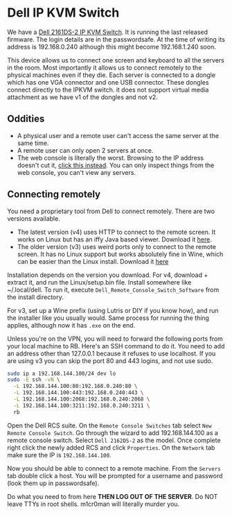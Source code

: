 # Dell IP KVM Switch

We have a [Dell 2161DS-2 IP KVM Switch](http://downloads.dell.com/published/pages/poweredge-2161ds.html).
It is running the last released firmware. The login details are in the passwordsafe.
At the time of writing its address is 192.168.0.240 although this might become 192.168.1.240 soon.

This device allows us to connect one screen and keyboard to all the servers in the room.
Most importantly it allows us to connect remotely to the physical machines even if they die.
Each server is connected to a dongle which has one VGA connector and one USB connector.
These dongles connect directly to the IPKVM switch. it does not support virtual media attachment
as we have v1 of the dongles and not v2.

## Oddities

- A physical user and a remote user can't access the same server at the same time.
- A remote user can only open 2 servers at once.
- The web console is literally the worst. Browsing to the IP address doesn't cut it, [click this instead](https://192.168.0.240/home.asp).
  You can only inspect things from the web console, you can't view any servers.

## Connecting remotely

You need a proprietary tool from Dell to connect remotely. There are two versions available.

- The latest version (v4) uses HTTP to connect to the remote screen. It works on Linux but has an iffy
  Java based viewer. Download it [here](http://downloads.dell.com/RACK%20SOLUTIONS/DELL_MULTI-DEVICE_A02_R270943.exe).
- The older version (v3) uses weird ports only to connect to the remote screen. It has no Linux support
  but works absolutely fine in Wine, which can be easier than the Linux install. Download it [here](http://downloads.dell.com/RACK%20SOLUTIONS/R132099.EXE)

Installation depends on the version you download. For v4, download + extract it, and
run the Linux/setup.bin file. Install somewhere like ~/.local/dell. To run it,
execute `Dell_Remote_Console_Switch_Software` from the install directory.

For v3, set up a Wine prefix (using Lutris or DIY if you know how), and run the installer like you
usually would. Same process for running the thing applies, although now it has `.exe` on the end.

Unless you're on the VPN, you will need to forward the following ports from your local machine to RB.
Here's an SSH command to do it. You need to add an address other than 127.0.0.1 because it refuses
to use localhost. If you are using v3 you can skip the port 80 and 443 logins, and not use sudo.

```bash
sudo ip a 192.168.144.100/24 dev lo
sudo -E ssh -vN \
  -L 192.168.144.100:80:192.168.0.240:80 \
  -L 192.168.144.100:443:192.168.0.240:443 \
  -L 192.168.144.100:2068:192.168.0.240:2068 \
  -L 192.168.144.100:3211:192.168.0.240:3211 \
  rb
```

Open the Dell RCS suite. On the `Remote Console Switches` tab select `New Remote Console Switch`.
Go through the wizard to add 192.168.144.100 as a remote console switch. Select `Dell 2162DS-2`
as the model. Once complete right click the newly added RCS and click `Properties`.
On the `Network` tab make sure the IP is `192.168.144.100`.

Now you should be able to connect to a remote machine. From the `Servers` tab double click a host. You
will be prompted for a username and password (look them up in passwordsafe).

Do what you need to from here **THEN LOG OUT OF THE SERVER**. Do NOT leave TTYs in root shells.
m1cr0man will literally murder you.

